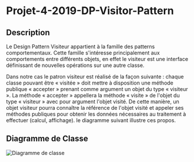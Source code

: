 # Projet-4-2019-DP-Visitor-Pattern
 ## Description
Le Design Pattern Visiteur appartient à la famille des patterns comportementaux. Cette famille s'intéresse principalement aux    comportements entre différents objets, en effet le visiteur est une interface définissant de nouvelles opérations sur une autre classe.

Dans notre cas le patron visiteur est réalisé de la façon suivante : chaque classe pouvant être « visitée » doit mettre à disposition une méthode publique « accepter » prenant comme argument un objet du type « visiteur ». La méthode « accepter » appellera la méthode « visite » de l'objet du type « visiteur » avec pour argument l'objet visité. De cette manière, un objet visiteur pourra connaître la référence de l'objet visité et appeler ses méthodes publiques pour obtenir les données nécessaires au traitement à effectuer (calcul, affichage).
le diagramme suivant illustre ces propos.

## Diagramme de Classe

![Diagramme de classe](https://user-images.githubusercontent.com/48572427/56297676-4c644c00-6120-11e9-82e3-9aea2063169a.PNG)
